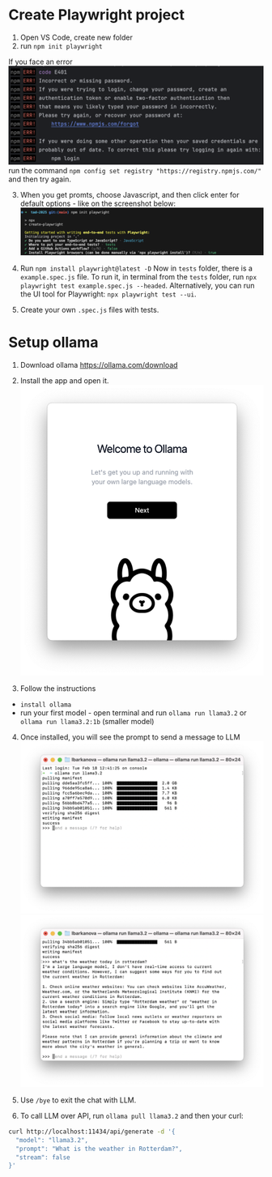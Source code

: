 # Create Playwright project

1. Open VS Code, create new folder
2. run `npm init playwright`

If you face an error
![error with registry](image-1.png)
run the command `npm config set registry "https://registry.npmjs.com/"` and then try again.

3. When you get promts, choose Javascript, and then click enter for default options - like on the screenshot below: 
![npx playwright init settings](image.png)

4. Run `npm install playwright@latest -D`
Now in `tests` folder, there is a `example.spec.js` file. 
To run it, in terminal from the `tests` folder, run `npx playwright test example.spec.js --headed`.
Alternatively, you can run the UI tool for Playwright: `npx playwright test --ui`.

5. Create your own `.spec.js` files with tests. 


# Setup ollama 

1. Download ollama https://ollama.com/download 

2. Install the app and open it.
![ollama app](image-2.png)

3. Follow the instructions
 - `install ollama`
 - run your first model - open terminal and run `ollama run llama3.2` or `ollama run llama3.2:1b` (smaller model)

4. Once installed, you will see the prompt to send a message to LLM
![ollama installed](image-3.png)
![ollama - what's the weather in rotterdam](image-4.png)

5. Use `/bye` to exit the chat with LLM.

6. To call LLM over API, run `ollama pull llama3.2` and then your curl: 
```bash
curl http://localhost:11434/api/generate -d '{
  "model": "llama3.2",
  "prompt": "What is the weather in Rotterdam?",
  "stream": false
}'